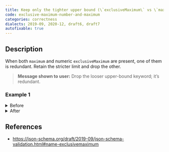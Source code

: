 ```yaml
---
title: Keep only the tighter upper bound (\`exclusiveMaximum\` vs \`maximum\`)
code: exclusive-maximum-number-and-maximum
categories: correctness
dialects: 2019-09, 2020-12, draft6, draft7
autofixable: true
---
```


## Description
When both `maximum` and numeric `exclusiveMaximum` are present, one of them is redundant. Retain the stricter limit and drop the other.

> **Message shown to user:**
> Drop the looser upper-bound keyword; it’s redundant.

### Example 1
<details><summary>Before</summary>
```json
{
  "type": "number",
  "exclusiveMaximum": 5,
  "maximum": 6
}
```
</details>

<details><summary>After</summary>
```json
{
  "type": "number",
  "exclusiveMaximum": 5
}
```
</details>

## References
* <https://json-schema.org/draft/2019-09/json-schema-validation.html#name-exclusivemaximum>
